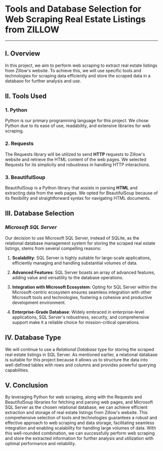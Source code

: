 # Tools and Database Selection for Web Scraping Real Estate Listings from ZILLOW
----
## I. Overview
In this project, we aim to perform web scraping to extract real estate listings from Zillow's website. To achieve this, we will use specific tools and technologies for scraping data efficiently and store the scraped data in a database for further analysis and use.

## II. Tools Used

### 1. Python
Python is our primary programming language for this project. We chose Python due to its ease of use, readability, and extensive libraries for web scraping.

### 2. Requests
The Requests library will be utilized to send **HTTP** requests to Zillow's website and retrieve the HTML content of the web pages. We selected Requests for its simplicity and robustness in handling HTTP interactions.

### 3. BeautifulSoup
BeautifulSoup is a Python library that assists in parsing **HTML** and extracting data from the web pages. We opted for BeautifulSoup because of its flexibility and straightforward syntax for navigating HTML documents.

## III. Database Selection

###  *Microsoft SQL Server*

Our decision to use Microsoft SQL Server, instead of SQLite, as the relational database management system for storing the scraped real estate listings, stems from several compelling reasons:

1. **Scalability**: SQL Server is highly suitable for large-scale applications, efficiently managing and handling substantial volumes of data.

2. **Advanced Features**: SQL Server boasts an array of advanced features, adding value and versatility to the database operations.

3. **Integration with Microsoft Ecosystem**: Opting for SQL Server within the Microsoft-centric ecosystem ensures seamless integration with other Microsoft tools and technologies, fostering a cohesive and productive development environment.

4. **Enterprise-Grade Database**: Widely embraced in enterprise-level applications, SQL Server's robustness, security, and comprehensive support make it a reliable choice for mission-critical operations.

## IV. Database Type
We will continue to use a *Relational Database* type for storing the scraped real estate listings in SQL Server. As mentioned earlier, a relational database is suitable for this project because it allows us to structure the data into well-defined tables with rows and columns and provides powerful querying capabilities.

## V. Conclusion
By leveraging Python for web scraping, along with the Requests and BeautifulSoup libraries for fetching and parsing web pages, and Microsoft SQL Server as the chosen relational database, we can achieve efficient extraction and storage of real estate listings from Zillow's website. This comprehensive selection of tools and technologies guarantees a robust and effective approach to web scraping and data storage, facilitating seamless integration and enabling scalability for handling large volumes of data. With this well-rounded combination, we can successfully perform web scraping and store the extracted information for further analysis and utilization with optimal performance and reliability.
